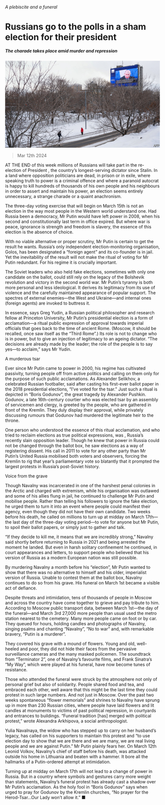 ###### A plebiscite and a funeral

# Russians go to the polls in a sham election for their president 

##### The charade takes place amid murder and repression 

![image](images/20240316_EUP005.jpg) 

> Mar 12th 2024 

AT THE END of this week millions of Russians will take part in the re-election of President , the country’s longest-serving dictator since Stalin. In a land where opposition politicians are dead, in prison or in exile, where speaking truth to power is a criminal offence and where a paranoid autocrat is happy to kill hundreds of thousands of his own people and his neighbours in order to assert and maintain his power, an election seems entirely unnecessary, a strange charade or a quaint anachronism. 

The three-day voting exercise that will begin on March 15th is not an election in the way most people in the Western world understand one. Had Russia been a democracy, Mr Putin would have left power in 2008, when his second and constitutionally last term in office expired. But where war is peace, ignorance is strength and freedom is slavery, the essence of this election is the absence of choice. 

With no viable alternative or proper scrutiny, Mr Putin is certain to get the result he wants. Russia’s only independent election-monitoring organisation, Golos, has been designated a “foreign agent” and its co-founder is in jail. Yet the inevitability of the result will not make the ritual of voting for Mr Putin redundant. For his regime it is crucially important.

The Soviet leaders who also held fake elections, sometimes with only one candidate on the ballot, could still rely on the legacy of the Bolshevik revolution and victory in the second world war. Mr Putin’s tyranny is both more personal and less ideological. It derives its legitimacy from its use of violence and the carefully maintained appearance of popular support. The spectres of external enemies—the West and Ukraine—and internal ones (foreign agents) are invoked to buttress it.

In essence, says Greg Yudin, a Russian political philosopher and research fellow at Princeton University, Mr Putin’s presidential election is a form of acclamation—a ritual public expression of approval towards imperial officials that goes back to the time of ancient Rome. (Moscow, it should be recalled, once saw itself as the “Third Rome”.) Its role is not to change who is in power, but to give an injection of legitimacy to an ageing dictator. “The decisions are already made by the leader; the role of the people is to say yes—to acclaim,” says Mr Yudin.

A murderous tsar

Ever since Mr Putin came to power in 2000, his regime has cultivated passivity, turning people off from active politics and calling on them only for the purpose of such public acclamations. As Alexander Selikhov, a celebrated Russian footballer, said after casting his first-ever ballot paper in the 2018 presidential elections, “I’ve voted for the tsar.” Just such a ritual is depicted in “Boris Godunov”, the great tragedy by Alexander Pushkin. Godunov, a late 16th-century courtier who was elected tsar by an assembly of servicemen and clergy, is greeted by the people, who are gathered in front of the Kremlin. They duly display their approval, while privately discussing rumours that Godunov had murdered the legitimate heir to the throne. 

One person who understood the essence of this ritual acclamation, and who tried to reclaim elections as true political expressions, was , Russia’s recently slain opposition leader. Though he knew that power in Russia could not be changed through the ballot box, he saw elections as a way of registering dissent. His call in 2011 to vote for any other party than Mr Putin’s United Russia mobilised both voters and observers, forcing the Kremlin to rig that year’s parliamentary vote so blatantly that it prompted the largest protests in Russia’s post-Soviet history. 

Voice from the grave

Though Navalny was incarcerated in one of the harshest penal colonies in the Arctic and charged with extremism, while his organisation was outlawed and some of his allies flung in jail, he continued to challenge Mr Putin and mobilise people. Rather than telling his followers to ignore the fake election, he urged them to turn it into an event where people could manifest their agency, even though they did not have their own candidate. Two weeks before his death, he called on millions to turn up at midday on March 17th—the last day of the three-day voting period—to vote for anyone but Mr Putin, to spoil their ballot papers, or simply just to gather and talk. 

“If they decide to kill me, it means that we are incredibly strong,” Navalny said shortly before returning to Russia in 2021 and being arrested the moment he landed. But even in harsh solitary confinement he continued, in court appearances and letters, to support people who believed that his version of Russia as a modern European nation was still possible. 

By murdering Navalny a month before his “election”, Mr Putin wanted to show that there was no alternative to himself and his older, imperialist version of Russia. Unable to contest them at the ballot box, Navalny continues to do so from his grave. His funeral on March 1st became a visible act of defiance. 

Despite threats and intimidation, tens of thousands of people in Moscow and across the country have come together to grieve and pay tribute to him. According to Moscow public transport data, between March 1st—the day of the funeral—and March 3rd 27,000 more people than usual used the metro station nearest to the cemetery. Many more people came on foot or by car. They queued for hours, holding candles and photographs of Navalny, singing psalms and chanting “Navalny”, “No to war” and, with remarkable bravery, “Putin is a murderer”. 

They covered his grave with a mound of flowers. Young and old, well-heeled and poor, they did not hide their faces from the pervasive surveillance cameras and the many masked policemen. The soundtrack from “Terminator 2”, one of Navalny’s favourite films, and Frank Sinatra’s “My Way”, which were played at his funeral, have now become tunes of resistance.

Those who attended the funeral were struck by the atmosphere not only of personal grief but also of solidarity. People shared food and tea, and embraced each other, well aware that this might be the last time they could protest in such large numbers. And not just in Moscow. Over the past two weeks spontaneous “flower memorials” and shrines to Navalny have sprung up in more than 230 Russian cities, where people have laid flowers and lit candles at monuments to victims of past political repression, in courtyards and entrances to buildings. “Funeral tradition [has] merged with political protest,” wrote Alexandra Arkhipova, a social anthropologist. 

Yulia Navalnaya, the widow who has stepped up to carry on her husband’s legacy, has called on his supporters to maintain this protest and “to use election day to show that we are there and we are many, we are real living people and we are against Putin.” Mr Putin plainly fears her. On March 12th Leonid Volkov, Navalny’s chief of staff before his death, was attacked outside his home in Lithuania and beaten with a hammer. It bore all the hallmarks of a Putin-ordered attempt at intimidation.

Turning up at midday on March 17th will not lead to a change of power in Russia. But in a country where symbols and gestures carry more weight than statements, Navalny’s funeral protest has already cast a shadow over Mr Putin’s acclamation. As the holy fool in “Boris Godunov” says when urged to pray for Godunov by the Kremlin churches, “No prayer for the Herod-Tsar…Our Lady won’t allow it.” ■


